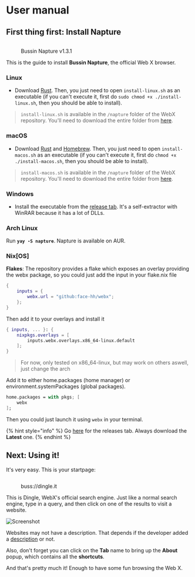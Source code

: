 # User manual

## First thing first: Install Napture

<figure><img src="../.gitbook/assets/image.png" alt=""><figcaption><p>Bussin Napture v1.3.1</p></figcaption></figure>

This is the guide to install **Bussin Napture**, the official Web X browser.

### Linux

* Download [Rust](https://www.rust-lang.org/tools/install). Then, you just need to open `install-linux.sh` as an executable (if you can't execute it, first do `sudo chmod +x ./install-linux.sh`, then you should be able to install).

> `install-linux.sh` is available in the `/napture` folder of the WebX repository. You'll need to download the entire folder from [here](https://github.com/face-hh/webx/tree/master/napture).

### macOS

* Download [Rust](https://www.rust-lang.org/tools/install) and [Homebrew](https://brew.sh). Then, you just need to open `install-macos.sh` as an executable (if you can't execute it, first do `chmod +x ./install-macos.sh`, then you should be able to install).

> `install-macos.sh` is available in the `/napture` folder of the WebX repository. You'll need to download the entire folder from [here](https://github.com/face-hh/webx/tree/master/napture).

### Windows

* Install the executable from the [release tab](https://github.com/face-hh/webx/releases). It's a self-extractor with WinRAR because it has a lot of DLLs.

### Arch Linux

Run **`yay -S napture`**. Napture is available on AUR.

### Nix\[OS]

**Flakes**: The repository provides a flake which exposes an overlay providing the webx package, so you could just add the input in your flake.nix file

```nix
{
    inputs = {
        webx.url = "github:face-hh/webx";
    };
}
```

Then add it to your overlays and install it

```nix
{ inputs, ... }: {
    nixpkgs.overlays = [
        inputs.webx.overlays.x86_64-linux.default
    ];
}
```

> For now, only tested on x86\_64-linux, but may work on others aswell, just change the arch

Add it to either home.packages (home manager) or environment.systemPackages (global packages).

```nix
home.packages = with pkgs; [
    webx
];
```

Then you could just launch it using `webx` in your terminal.

{% hint style="info" %}
Go [here](https://github.com/face-hh/webx/releases) for the releases tab. Always download the **Latest** one.
{% endhint %}

## **Next: Using it!**

It's very easy. This is your startpage:

<figure><img src="../.gitbook/assets/image (2).png" alt=""><figcaption><p>buss://dingle.it</p></figcaption></figure>

This is Dingle, WebX's official search engine. Just like a normal search engine, type in a query, and then click on one of the results to visit a website.

![Screenshot](../png2.png)

Websites may not have a description. That depends if the developer added a [description](../for-developers/html++.md#head-metadata-in-html) or not.

Also, don't forget you can click on the **Tab** name to bring up the **About** popup, which contains all the **shortcuts**.

And that's pretty much it! Enough to have some fun browsing the Web X.
